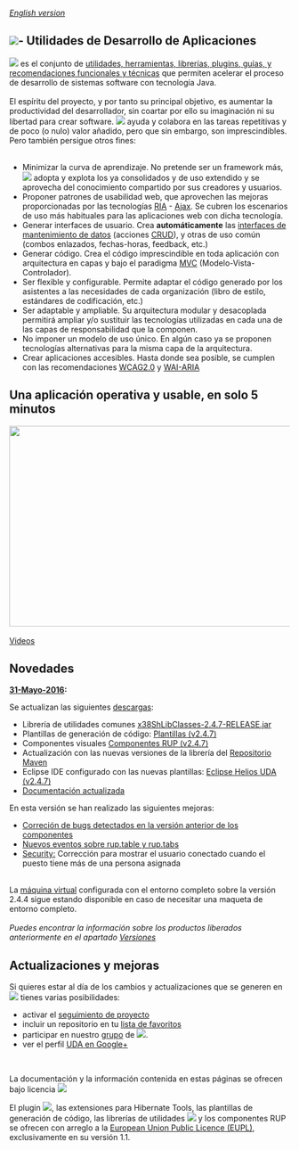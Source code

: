 _[English version](http://translate.google.es/translate?sl=es&tl=en&js=n&prev=_t&hl=es&ie=UTF-8&u=https%3A%2F%2Fgithub.com%2Fsergisu%2Fcac%2Fwiki)_

<h2><a id="user-content----utilidades-de-desarrollo-de-aplicaciones" class="anchor" href="#---utilidades-de-desarrollo-de-aplicaciones" aria-hidden="true"><span class="octicon octicon-link"></span></a><a href="https://uda-ejie.github.io/images/imgwikis/uda-mini-micro.png" target="_blank"><img src="https://uda-ejie.github.io/images/imgwikis/uda-mini-micro.png" style="max-width:100%;"></a>- Utilidades de Desarrollo de Aplicaciones</h2>

<p><a href="https://uda-ejie.github.io/images/imgwikis/uda-mini-micro2.png" target="_blank"><img src="https://uda-ejie.github.io/images/imgwikis/uda-mini-micro2.png" style="max-width:100%;"></a> es el conjunto de <a href="https://github.com/UDA-EJIE/uda-ejie.github.io/wiki/Componentes">utilidades, herramientas, librerías, plugins, guías, y recomendaciones funcionales y técnicas</a> que permiten acelerar el proceso de desarrollo de sistemas software con tecnología Java.<br>
<br>
El espíritu del proyecto, y por tanto su principal objetivo, es aumentar la productividad del desarrollador, sin coartar por ello su imaginación ni su libertad para crear software. <a href="https://uda-ejie.github.io/images/imgwikis/uda-mini-micro2.png" target="_blank"><img src="https://uda-ejie.github.io/images/imgwikis/uda-mini-micro2.png" style="max-width:100%;"></a> ayuda y colabora en las tareas repetitivas y de poco (o nulo) valor añadido, pero que sin embargo, son imprescindibles. Pero también persigue otros fines:<br>
<br></p>

<ul>
<li>Minimizar la curva de aprendizaje. No pretende ser un framework más, <a href="https://uda-ejie.github.io/images/imgwikis/uda-mini-micro2.png" target="_blank"><img src="https://uda-ejie.github.io/images/imgwikis/uda-mini-micro2.png" style="max-width:100%;"></a> adopta y explota los ya consolidados y de uso extendido y se aprovecha del conocimiento compartido por sus creadores y usuarios.</li>
<li>Proponer patrones de usabilidad web, que aprovechen las mejoras proporcionadas por las tecnologías <a href="https://es.wikipedia.org/wiki/Rich_Internet_Application" target="_blank">RIA</a> - <a href="https://es.wikipedia.org/wiki/AJAX" target="_blank">Ajax</a>. Se cubren los escenarios de uso más habituales para las aplicaciones web con dicha tecnología.</li>
<li>Generar  interfaces  de usuario. Crea <b>automáticamente</b> las <a href="https://github.com/UDA-EJIE/uda-ejie.github.io/wiki/Patrones#14._Mantenimiento_con_formulario">interfaces de mantenimiento de datos</a> (acciones <a href="https://es.wikipedia.org/wiki/CRUD" target="_blank">CRUD</a>), y otras de uso común (combos enlazados, fechas-horas, feedback, etc.)</li>
<li>Generar código. Crea el código imprescindible en toda aplicación con arquitectura en capas y bajo el paradigma <a href="https://es.wikipedia.org/wiki/Modelo%E2%80%93vista%E2%80%93controlador" target="_blank">MVC</a> (Modelo-Vista-Controlador).</li>
<li>Ser flexible y configurable. Permite adaptar el código generado por los asistentes a las necesidades de cada organización (libro de estilo, estándares de codificación, etc.)</li>
<li>Ser adaptable y ampliable. Su arquitectura modular y desacoplada permitirá ampliar y/o sustituir las tecnologías utilizadas en cada una de las capas de responsabilidad que la componen.</li>
<li>No imponer un modelo de uso único. En algún caso ya se proponen tecnologías alternativas para la misma capa de la arquitectura.</li>
<li>Crear aplicaciones accesibles. Hasta donde sea posible, se cumplen con las recomendaciones <a href="http://www.w3.org/TR/WCAG20/" target="_blank">WCAG2.0</a> y <a href="http://www.w3.org/TR/wai-aria/" target="_blank">WAI-ARIA</a></li>
</ul>


<h2>Una aplicación operativa y usable, en solo 5 minutos</h2>

<a href='http://www.youtube.com/watch?feature=player_embedded&v=5T7VHQeNyuk' target='_blank'><img src='http://img.youtube.com/vi/5T7VHQeNyuk/0.jpg' width='640' height=360 /></a><br>
<br>
<a href="https://github.com/UDA-EJIE/uda-ejie.github.io/wiki/Videos">Videos</a>

<h2>Novedades</h2>
<b><a href='https://github.com/UDA-EJIE/uda-ejie.github.io/wiki/Actualizar'>31-Mayo-2016</a>:</b>
<p>
Se actualizan las siguientes <a href='https://drive.google.com/folderview?id=0B2jWuJHnBpz_VFVLU2ZoREQ2Q1E&usp=sharing#list'>descargas</a>:<br>
<ul>
<li>Librería de utilidades comunes <a href='https://docs.google.com/uc?authuser=0&id=0B2jWuJHnBpz_dUxGLXhXWTdhUlE&export=download'>x38ShLibClasses-2.4.7-RELEASE.jar</a></li>
<li>Plantillas de generación de código: <a href='https://docs.google.com/uc?authuser=0&id=0B2jWuJHnBpz_OFdMX0llYlc5VDg&export=download'>Plantillas (v2.4.7)</a></li>
<li>Componentes visuales <a href='https://docs.google.com/uc?authuser=0&id=0B2jWuJHnBpz_NzdTS0d6R0w0OXM&export=download'>Componentes RUP (v2.4.7)</a></li>
<li>Actualización con las nuevas versiones de la librería del <a href='https://docs.google.com/uc?authuser=0&id=0B2jWuJHnBpz_dzVPQWp1YWl1ZDQ&export=download'>Repositorio Maven</a></li>
<li>Eclipse IDE configurado con las nuevas plantillas: <a href='https://docs.google.com/uc?authuser=0&id=0B2jWuJHnBpz_ald2N2ZCUk85RXc&export=download'>Eclipse Helios UDA (v2.4.7)</a></li>
<li><a href='https://docs.google.com/uc?authuser=0&id=0B2jWuJHnBpz_VGowMkNWa1NyeEU&export=download'>Documentación actualizada</a></li>
</ul>

En esta versión se han realizado las siguientes mejoras:<br>
<ul>
<li><a href='https://github.com/UDA-EJIE/udaRUP/issues?q=milestone%3Av.2.4.7+label%3Abug' target='_blank'>Correción de bugs detectados en la versión anterior de los componentes</a></li>
<li><a href='https://github.com/UDA-EJIE/udaRUP/issues?q=milestone%3Av.2.4.7+label%3Aenhancement' target='_blank'>Nuevos eventos sobre rup.table y rup.tabs</a></li>
<li><a href='https://github.com/UDA-EJIE/udaLib/issues?q=is%3Aissue+label%3Abug' target='_blank'>Security:</a> Corrección para mostrar el usuario conectado cuando el puesto tiene más de una persona asignada</li>
</ul>

<br>
La <a href='https://docs.google.com/uc?authuser=0&id=0B2jWuJHnBpz_TnhuN2k1bElmTFU&export=download'>máquina virtual</a> configurada con el entorno completo sobre la versión 2.4.4 sigue estando disponible en caso de necesitar una maqueta de entorno completo.<br>
<br>
<i>Puedes encontrar la información sobre los productos liberados anteriormente en el apartado <a href='https://github.com/UDA-EJIE/uda-ejie.github.io/wiki/Versiones'>Versiones</a></i>
<br>

<h2>Actualizaciones y mejoras</h2>

Si quieres estar al día de los cambios y actualizaciones que se generen en <img src='https://uda-ejie.github.io/images/imgwikis/uda-mini-micro2.png' /> tienes varias posibilidades:
<ul>
<li>activar el <a href="https://guides.github.com/activities/socialize/#watch-a-project" target="_blank">seguimiento de proyecto</a></li>
<li>incluir un repositorio en tu <a href="https://guides.github.com/activities/socialize/#explore" target="_blank">lista de favoritos</a></li>
<li>participar en nuestro <a href='http://groups.google.com/group/uda-ejie'>grupo</a> de <img src='https://uda-ejie.github.io/images/imgwikis/uda-mini-micro2.png' />.</li>
<li>ver el perfil <a href="https://plus.google.com/115407042298445383174" target="_blank">UDA en Google+</a>
</li>

</ul>
<br>


La documentación y la información contenida en estas páginas se ofrecen bajo licencia
<a href="http://creativecommons.org/licenses/by-nc-sa/3.0/"><img src="https://camo.githubusercontent.com/cc898278e77203243a0b63be665d38fa75dcf04a/687474703a2f2f692e6372656174697665636f6d6d6f6e732e6f72672f6c2f62792d6e632d73612f332e302f38387833312e706e67" data-canonical-src="http://i.creativecommons.org/l/by-nc-sa/3.0/88x31.png" style="max-width:100%;"></a> <a href="http://creativecommons.org/licenses/by-nc-sa/3.0/"> </a>

El plugin <a href="https://uda-ejie.github.io/images/imgwikis/uda-mini-micro2.png" target="_blank"><img src="https://uda-ejie.github.io/images/imgwikis/uda-mini-micro2.png" style="max-width:100%;"></a>, las extensiones para Hibernate Tools, las plantillas de generación de código, las librerías de utilidades <a href="https://uda-ejie.github.io/images/imgwikis/uda-mini-micro2.png" target="_blank"><img src="https://uda-ejie.github.io/images/imgwikis/uda-mini-micro2.png" style="max-width:100%;"></a> y los componentes RUP se ofrecen con arreglo a la
<a href="https://joinup.ec.europa.eu/community/eupl/og_page/european-union-public-licence-eupl-v11">European Union Public Licence (EUPL)</a>, exclusivamente en su versión 1.1.
